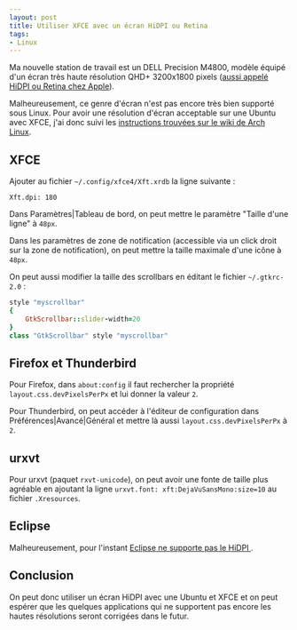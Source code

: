 ```yaml
---
layout: post
title: Utiliser XFCE avec un écran HiDPI ou Retina
tags:
- Linux
---
```


Ma nouvelle station de travail est un DELL Precision M4800, modèle équipé d'un écran très haute résolution QHD+ 3200x1800 pixels ([aussi appelé HiDPI ou Retina chez Apple](http://en.wikipedia.org/wiki/Retina_Display)).

Malheureusement, ce genre d'écran n'est pas encore très bien supporté sous Linux. Pour avoir une résolution d'écran acceptable sur une Ubuntu avec XFCE, j'ai donc suivi les [instructions trouvées sur le wiki de Arch Linux](https://wiki.archlinux.org/index.php/HiDPI).

## XFCE

Ajouter au fichier `~/.config/xfce4/Xft.xrdb` la ligne suivante :

```
Xft.dpi: 180
```

Dans Paramètres|Tableau de bord, on peut mettre le paramètre "Taille d'une ligne" à `48px`.

Dans les paramètres de zone de notification (accessible via un click droit sur la zone de notification), on peut mettre la taille maximale d'une icône à `48px`.

On peut aussi modifier la taille des scrollbars en éditant le fichier `~/.gtkrc-2.0` :

```ruby
style "myscrollbar"
{
    GtkScrollbar::slider-width=20
}
class "GtkScrollbar" style "myscrollbar"
```

## Firefox et Thunderbird

Pour Firefox, dans `about:config` il faut rechercher la propriété `layout.css.devPixelsPerPx` et lui donner la valeur `2`.

Pour Thunderbird, on peut accéder à l'éditeur de configuration dans Préférences\|Avancé\|Général et mettre là aussi `layout.css.devPixelsPerPx` à `2`.

## urxvt

Pour urxvt (paquet `rxvt-unicode`), on peut avoir une fonte de taille plus agréable en ajoutant la ligne `urxvt.font: xft:DejaVuSansMono:size=10` au fichier `.Xresources`.

## Eclipse

Malheureusement, pour l'instant [Eclipse ne supporte pas le HiDPI ](https://bugs.eclipse.org/bugs/show_bug.cgi?id=403993).

## Conclusion

On peut donc utiliser un écran HiDPI avec une Ubuntu et XFCE et on peut espérer que les quelques applications qui ne supportent pas encore les hautes résolutions seront corrigées dans le futur.
